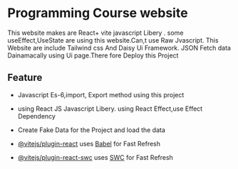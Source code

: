 
# Programming Course website 

This website makes are React+ vite javascript  Libery .
some useEffect,UseState are using this website.Can,t use Raw Jvascript. This Website are include Tailwind css And Daisy Ui Framework. JSON Fetch data Dainamacally using Ui page.There fore Deploy this Project


## Feature

- Javascript Es-6,import, Export method using this project

- using React JS Javascript Libery. using React Effect,use Effect Dependency
- Create Fake Data for the Project and load the data




- [@vitejs/plugin-react](https://github.com/vitejs/vite-plugin-react/blob/main/packages/plugin-react/README.md) uses [Babel](https://babeljs.io/) for Fast Refresh
- [@vitejs/plugin-react-swc](https://github.com/vitejs/vite-plugin-react-swc) uses [SWC](https://swc.rs/) for Fast Refresh
